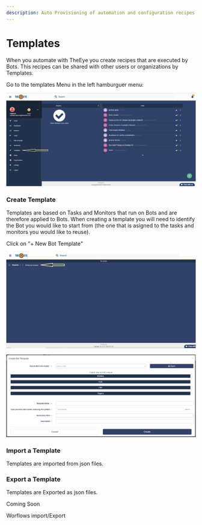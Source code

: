 ```yaml
---
description: Auto Provisioning of automation and configuration recipes
---
```


# Templates

When you automate with TheEye you create recipes that are executed by Bots. This recipes can be shared with other users or organizations by Templates.

 Go to the templates Menu in the left hamburguer menu:

![Dashboard - Hamburguer Menu](.gitbook/assets/image.png)

### Create Template

Templates are based on Tasks and Monitors that run on Bots and are therefore applied to Bots. When creating a template you will need to identify the Bot you would like to start from \(the one that is asigned to the tasks and monitors you would like to reuse\). 

Click on "+ New Bot Template"

![Templates Menu](.gitbook/assets/image%20%283%29.png)

![Templates Creation Window](.gitbook/assets/image%20%287%29.png)

### Import a Template

Templates are imported from json files.



### Export a Template

Templates are Exported as json files.













Coming Soon

Worflows import/Export

